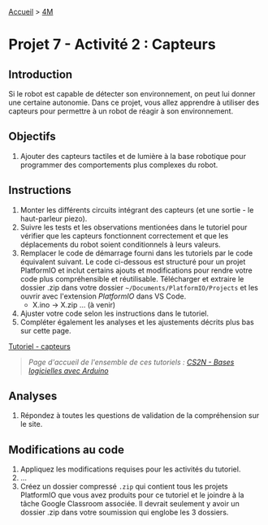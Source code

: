[Accueil](./index.md) > [4M](./acceuil4M.md#projet-7--mouvement-avec-mission)

# Projet 7 - Activité 2 : Capteurs

## Introduction

Si le robot est capable de détecter son environnement, on peut lui donner une certaine autonomie. Dans ce projet, vous allez apprendre à utiliser des capteurs pour permettre à un robot de réagir à son environnement.

## Objectifs

1. Ajouter des capteurs tactiles et de lumière à la base robotique pour programmer des comportements plus complexes du robot.

## Instructions

1. Monter les différents circuits intégrant des capteurs (et une sortie - le haut-parleur piezo).
1. Suivre les tests et les observations mentionées dans le tutoriel pour vérifier que les capteurs fonctionnent correctement et que les déplacements du robot soient conditionnels à leurs valeurs.
1. Remplacer le code de démarrage fourni dans les tutoriels par le code équivalent suivant. Le code ci-dessous est structuré pour un projet PlatformIO et inclut certains ajouts et modifications pour rendre votre code plus compréhensible et réutilisable. Télécharger et extraire le dossier .zip dans votre dossier `~/Documents/PlatformIO/Projects` et les ouvrir avec l'extension _PlatformIO_ dans VS Code.
    - X.ino -> X.zip ... (à venir)
1. Ajuster votre code selon les instructions dans le tutoriel.
1. Compléter également les analyses et les ajustements décrits plus bas sur cette page.

[Tutoriel - capteurs](https://www.cs2n.org/u/mp/badge_pages/158)

> _Page d'accueil de l'ensemble de ces tutoriels : [CS2N - Bases logicielles avec Arduino](https://www.cs2n.org/u/track_progress?id=290)_

## Analyses

1. Répondez à toutes les questions de validation de la compréhension sur le site.

## Modifications au code

1. Appliquez les modifications requises pour les activités du tutoriel.
1. ...
1. Créez un dossier compressé `.zip` qui contient tous les projets PlatformIO que vous avez produits pour ce tutoriel et le joindre à la tâche Google Classroom associée. Il devrait seulement y avoir un dossier .zip dans votre soumission qui englobe les 3 dossiers.
